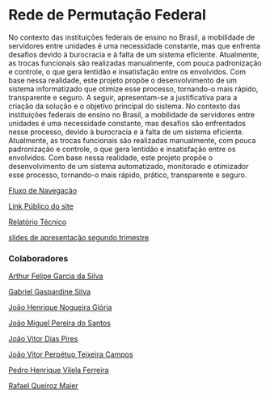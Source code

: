 # Rede de Permutação Federal

No contexto das instituições federais de ensino no Brasil, a mobilidade de servidores entre unidades é uma necessidade constante, mas que enfrenta desafios devido à burocracia e à falta de um sistema eficiente. Atualmente, as trocas funcionais são realizadas manualmente, com pouca padronização e controle, o que gera lentidão e insatisfação entre os envolvidos. Com base nessa realidade, este projeto propõe o desenvolvimento de um sistema informatizado que otimize esse processo, tornando-o mais rápido, transparente e seguro. A seguir, apresentam-se a justificativa para a criação da solução e o objetivo principal do sistema.
No contexto das instituições federais de ensino no Brasil, a mobilidade de servidores entre unidades é uma necessidade constante, mas desafios são enfrentados nesse processo, devido à burocracia e à falta de um sistema eficiente. Atualmente, as trocas funcionais são realizadas manualmente, com pouca padronização e controle, o que gera lentidão e insatisfação entre os envolvidos. Com base nessa realidade, este projeto propõe o desenvolvimento de um sistema automatizado, monitorado e otimizador esse processo, tornando-o mais rápido, prático, transparente e seguro.





[Fluxo de Navegação](https://miro.com/app/board/uXjVJSXUgGY=/)


[Link Público do site](https://ch3l01.github.io/Rede-de-Permuta-o-Federal/)


[Relatório Técnico](https://docs.google.com/document/d/1k5hUbHIdhUB_OKUO9VN03HZ4jkoTru7eyfBNyudU8d0/edit?tab=t.0)

[slides de apresentação segundo trimestre](https://www.canva.com/design/DAGz0Av8ggA/6oiStSwqYrcDUzt_uPIwsg/edit)


### Colaboradores

[Arthur Felipe Garcia da Silva](https://github.com/ArthurTomate)

[Gabriel Gaspardine Silva](https://github.com/g-g4spar)

[João Henrique Nogueira Glória](https://github.com/Jhnogueira)

[João Miguel Pereira do Santos](https://github.com/fidaegua)

[João Vitor Dias Pires](https://github.com/Daysnb)

[João Vitor Perpétuo Teixeira Campos](https://github.com/JV590)

[Pedro Henrique Vilela Ferreira](https://github.com/PhzimVilela)

[Rafael Queiroz Maier](https://github.com/cH3L01)
